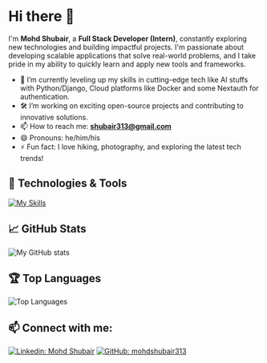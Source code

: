 # Hi there 👋

I'm **Mohd Shubair**, a **Full Stack Developer (Intern)**, constantly exploring new technologies and building impactful projects. I'm passionate about developing scalable applications that solve real-world problems, and I take pride in my ability to quickly learn and apply new tools and frameworks.

- 🌱 I’m currently leveling up my skills in cutting-edge tech like AI stuffs with Python/Django, Cloud platforms like Docker and some Nextauth for authentication.
- 🛠️ I’m working on exciting open-source projects and contributing to innovative solutions.
- 📫 How to reach me: **[shubair313@gmail.com](mailto:shubair313@gmail.com)**
- 😄 Pronouns: he/him/his
- ⚡ Fun fact: I love hiking, photography, and exploring the latest tech trends!

## 🔧 Technologies & Tools

[![My Skills](https://skillicons.dev/icons?i=nextjs,ts,py,django,aws,react,java,mongodb,mysql,postgres,docker,kubernetes,&theme=dark)](https://skillicons.dev)

## 📈 GitHub Stats

![My GitHub stats](https://github-readme-stats.vercel.app/api?username=mohdshubair313&show_icons=true&theme=radical)

## 🏆 Top Languages

![Top Languages](https://github-readme-stats.vercel.app/api/top-langs/?username=mohdshubair313&layout=compact&theme=radical)

## 📫 Connect with me:

[![Linkedin: Mohd Shubair](https://img.shields.io/badge/-Mohd_Shubair-blue?style=for-the-badge&logo=Linkedin&logoColor=white&link=https://www.linkedin.com/in/mohd-shubair-b1a454250/)](https://www.linkedin.com/in/mohd-shubair-b1a454250/)
[![GitHub: mohdshubair313](https://img.shields.io/github/followers/mohdshubair313?label=follow&style=social)](https://github.com/mohdshubair313)

